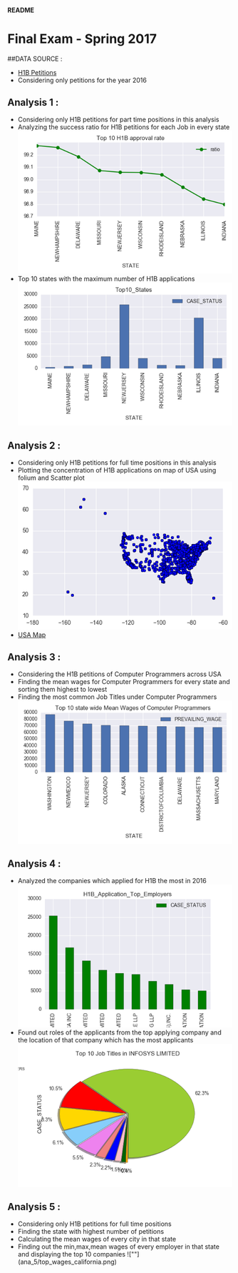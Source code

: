 #### README
# Final Exam - Spring 2017

##DATA SOURCE :
- [H1B Petitions](https://www.kaggle.com/nsharan/h-1b-visa)
- Considering only petitions for the year 2016

## Analysis 1 :
- Considering only H1B petitions for part time positions in this analysis
- Analyzing the success ratio for  H1B petitions for each Job in every state ![""](ana_1/Top10_ApprovalRate.png)
- Top 10 states with the maximum number of H1B applications ![""](ana_1/Top10_States.png)

## Analysis 2 :
- Considering only H1B petitions for full time positions in this analysis
- Plotting the concentration of H1B applications on map of USA using folium and Scatter plot
 ![""](ana_2/scatter_plot.png)
- [USA Map](ana_2/output.html)

## Analysis 3 :
- Considering the H1B petitions of Computer Programmers across USA
- Finding the mean wages for Computer Programmers for every state and sorting them highest to lowest
- Finding the most common Job Titles under Computer Programmers
 ![""](ana_3/Top10_Comp_Programmers_Places.png)

## Analysis 4 :
- Analyzed the companies which applied for H1B the most in 2016 ![""](ana_4/H1B_Application_Top_Employers.png)
- Found out roles of the applicants from the top applying company and the location of that company which has the most applicants ![""](ana_4/INFOSYS_Top_JobTitles.png)

## Analysis 5 :
- Considering only H1B petitions for full time positions
- Finding the state with highest number of petitions
- Calculating the mean wages of every city in that state
- Finding out the min,max,mean wages of every employer in that state and displaying the top 10 companies ![""] (ana_5/top_wages_california.png)
